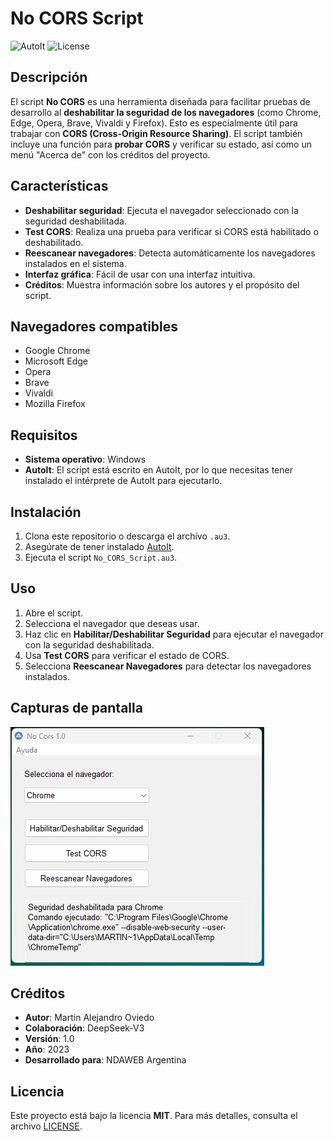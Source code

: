 # No CORS Script

![AutoIt](https://img.shields.io/badge/AutoIt-Script-blue) ![License](https://img.shields.io/badge/License-MIT-green)

## Descripción

El script **No CORS** es una herramienta diseñada para facilitar pruebas de desarrollo al **deshabilitar la seguridad de los navegadores** (como Chrome, Edge, Opera, Brave, Vivaldi y Firefox). Esto es especialmente útil para trabajar con **CORS (Cross-Origin Resource Sharing)**. El script también incluye una función para **probar CORS** y verificar su estado, así como un menú "Acerca de" con los créditos del proyecto.

## Características

- **Deshabilitar seguridad**: Ejecuta el navegador seleccionado con la seguridad deshabilitada.
- **Test CORS**: Realiza una prueba para verificar si CORS está habilitado o deshabilitado.
- **Reescanear navegadores**: Detecta automáticamente los navegadores instalados en el sistema.
- **Interfaz gráfica**: Fácil de usar con una interfaz intuitiva.
- **Créditos**: Muestra información sobre los autores y el propósito del script.

## Navegadores compatibles

- Google Chrome
- Microsoft Edge
- Opera
- Brave
- Vivaldi
- Mozilla Firefox

## Requisitos

- **Sistema operativo**: Windows
- **AutoIt**: El script está escrito en AutoIt, por lo que necesitas tener instalado el intérprete de AutoIt para ejecutarlo.

## Instalación

1. Clona este repositorio o descarga el archivo `.au3`.
2. Asegúrate de tener instalado [AutoIt](https://www.autoitscript.com/site/autoit/downloads/).
3. Ejecuta el script `No_CORS_Script.au3`.

## Uso

1. Abre el script.
2. Selecciona el navegador que deseas usar.
3. Haz clic en **Habilitar/Deshabilitar Seguridad** para ejecutar el navegador con la seguridad deshabilitada.
4. Usa **Test CORS** para verificar el estado de CORS.
5. Selecciona **Reescanear Navegadores** para detectar los navegadores instalados.

## Capturas de pantalla

![Interfaz del script](screenshot.png)

## Créditos

- **Autor**: Martin Alejandro Oviedo
- **Colaboración**: DeepSeek-V3
- **Versión**: 1.0
- **Año**: 2023
- **Desarrollado para**: NDAWEB Argentina

## Licencia

Este proyecto está bajo la licencia **MIT**. Para más detalles, consulta el archivo [LICENSE](LICENSE).

